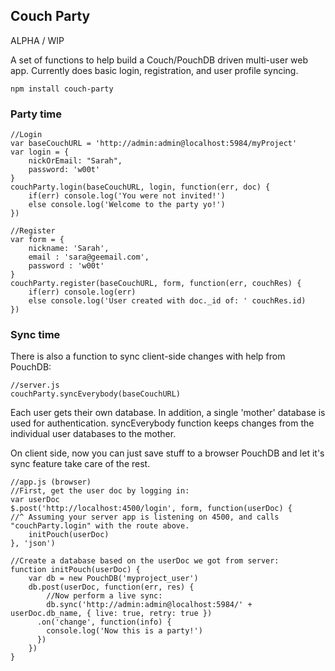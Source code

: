 ##  Couch Party

ALPHA / WIP

A set of functions to help build a Couch/PouchDB driven multi-user web app.   Currently does basic login, registration, and user profile syncing. 

```
npm install couch-party
```


### Party time

```
//Login
var baseCouchURL = 'http://admin:admin@localhost:5984/myProject'
var login = {
    nickOrEmail: "Sarah", 
    password: 'w00t'
}
couchParty.login(baseCouchURL, login, function(err, doc) {
    if(err) console.log('You were not invited!')
    else console.log('Welcome to the party yo!')
})
```

```
//Register
var form = {
    nickname: 'Sarah', 
    email : 'sara@geemail.com', 
    password : 'w00t'
}
couchParty.register(baseCouchURL, form, function(err, couchRes) {
    if(err) console.log(err)
    else console.log('User created with doc._id of: ' couchRes.id)
})
```



### Sync time

There is also a function to sync client-side changes with help from PouchDB: 

```
//server.js
couchParty.syncEverybody(baseCouchURL)
```

Each user gets their own database.  In addition, a single 'mother' database is used for authentication.  syncEverybody function keeps changes from the individual user databases to the mother.  

On client side, now you can just save stuff to a browser PouchDB and let it's sync feature take care of the rest. 

```
//app.js (browser)
//First, get the user doc by logging in: 
var userDoc
$.post('http://localhost:4500/login', form, function(userDoc) {
//^ Assuming your server app is listening on 4500, and calls "couchParty.login" with the route above. 
    initPouch(userDoc)
}, 'json')

//Create a database based on the userDoc we got from server: 
function initPouch(userDoc) {
    var db = new PouchDB('myproject_user')
    db.post(userDoc, function(err, res) {
        //Now perform a live sync: 
        db.sync('http://admin:admin@localhost:5984/' + userDoc.db_name, { live: true, retry: true })
      .on('change', function(info) {
        console.log('Now this is a party!')
      })
    })
}
```

